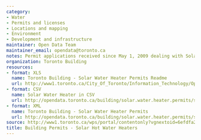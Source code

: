 ```yaml
---
category:
- Water
- Permits and licenses
- Locations and mapping
- Environment
- Development and infrastructure
maintainer: Open Data Team
maintainer_email: opendata@toronto.ca
notes: Permit applications received since May 1, 2009 dealing with Solar Water Heaters.
organization: Toronto Building
resources:
- format: XLS
  name: Toronto Building - Solar Water Heater Permits Readme
  url: http://www1.toronto.ca/City_Of_Toronto/Information_Technology/Open_Data/Data_Sets/Assets/Files/Toronto_Building_-_Solar_Water_Heater_Permits_Readme_File.xls
- format: CSV
  name: Solar Water Heater in CSV
  url: http://opendata.toronto.ca/building/solar.water.heater.permits/solarhotwater.csv
- format: XML
  name: Toronto Building - Solar Water Heater Permits
  url: http://opendata.toronto.ca/building/solar.water.heater.permits/solarhotwater.xml
source: http://www1.toronto.ca/wps/portal/contentonly?vgnextoid=6efdfa24d5e83310VgnVCM1000003dd60f89RCRD&vgnextchannel=1a66e03bb8d1e310VgnVCM10000071d60f89RCRD
title: Building Permits - Solar Hot Water Heaters
---
```

